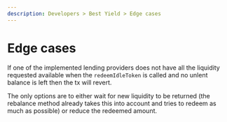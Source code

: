 ```yaml
---
description: Developers > Best Yield > Edge cases
---
```


# Edge cases

If one of the implemented lending providers does not have all the liquidity requested available when the `redeemIdleToken` is called and no unlent balance is left then the tx will revert.&#x20;

The only options are to either wait for new liquidity to be returned (the rebalance method already takes this into account and tries to redeem as much as possible) or reduce the redeemed amount.
